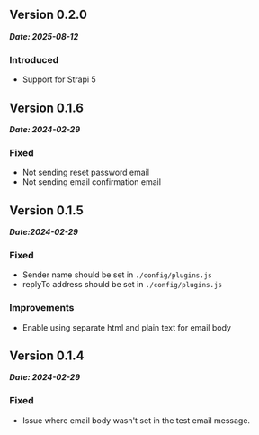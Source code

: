 ## Version 0.2.0

**_Date: 2025-08-12_**

### Introduced

-   Support for Strapi 5

## Version 0.1.6

**_Date: 2024-02-29_**

### Fixed

-   Not sending reset password email
-   Not sending email confirmation email

## Version 0.1.5

**_Date:2024-02-29_**

### Fixed

-   Sender name should be set in `./config/plugins.js`
-   replyTo address should be set in `./config/plugins.js`

### Improvements

-   Enable using separate html and plain text for email body

## Version 0.1.4

**_Date: 2024-02-29_**

### Fixed

-   Issue where email body wasn't set in the test email message.
